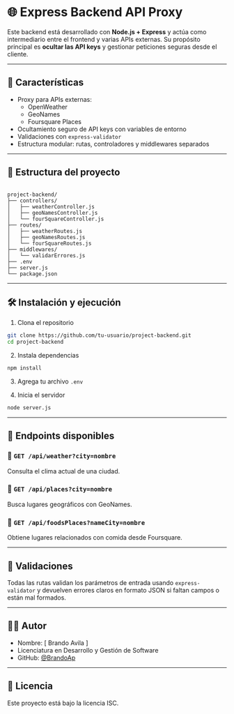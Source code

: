 # 🌐 Express Backend API Proxy

Este backend está desarrollado con **Node.js + Express** y actúa como intermediario entre el frontend y varias APIs externas. Su propósito principal es **ocultar las API keys** y gestionar peticiones seguras desde el cliente.

---

## 🚀 Características

- Proxy para APIs externas:
  - OpenWeather
  - GeoNames
  - Foursquare Places
- Ocultamiento seguro de API keys con variables de entorno
- Validaciones con `express-validator`
- Estructura modular: rutas, controladores y middlewares separados

---

## 📁 Estructura del proyecto

```

project-backend/
├── controllers/
│   ├── weatherController.js
│   ├── geoNamesController.js
│   └── fourSquareController.js
├── routes/
│   ├── weatherRoutes.js
│   ├── geoNamesRoutes.js
│   └── fourSquareRoutes.js
├── middlewares/
│   └── validarErrores.js
├── .env
├── server.js
└── package.json

````

---

## 🛠️ Instalación y ejecución

1. Clona el repositorio

```bash
git clone https://github.com/tu-usuario/project-backend.git
cd project-backend
```

2. Instala dependencias

```bash
npm install
```

3. Agrega tu archivo `.env`

4. Inicia el servidor

```bash
node server.js
```

---

## 📡 Endpoints disponibles

### 🔸 `GET /api/weather?city=nombre`

Consulta el clima actual de una ciudad.

### 🔸 `GET /api/places?city=nombre`

Busca lugares geográficos con GeoNames.

### 🔸 `GET /api/foodsPlaces?nameCity=nombre`

Obtiene lugares relacionados con comida desde Foursquare.

---

## 🔐 Validaciones

Todas las rutas validan los parámetros de entrada usando `express-validator` y devuelven errores claros en formato JSON si faltan campos o están mal formados.

---

## 🧑‍💻 Autor

* Nombre: [ Brando Avila ]
* Licenciatura en Desarrollo y Gestión de Software
* GitHub: [@BrandoAp](https://github.com/BrandoAp)

---

## 📜 Licencia

Este proyecto está bajo la licencia ISC.
